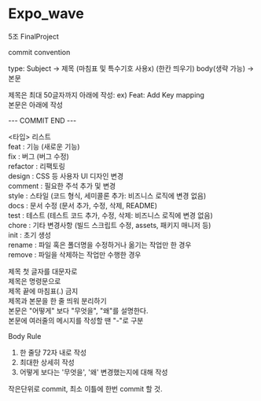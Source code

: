 # Expo_wave

5조 FinalProject

commit convention


type: Subject -> 제목 (마침표 및 특수기호 사용x)
(한칸 띄우기)
body(생략 가능) -> 본문


제목은 최대 50글자까지 아래에 작성: ex) Feat: Add Key mapping  
본문은 아래에 작성  

--- COMMIT END ---  

   <타입> 리스트  
   feat        : 기능 (새로운 기능)  
   fix         : 버그 (버그 수정)  
   refactor    : 리팩토링  
   design      : CSS 등 사용자 UI 디자인 변경  
   comment     : 필요한 주석 추가 및 변경  
   style       : 스타일 (코드 형식, 세미콜론 추가: 비즈니스 로직에 변경 없음)  
   docs        : 문서 수정 (문서 추가, 수정, 삭제, README)  
   test        : 테스트 (테스트 코드 추가, 수정, 삭제: 비즈니스 로직에 변경 없음)  
   chore       : 기타 변경사항 (빌드 스크립트 수정, assets, 패키지 매니저 등)   
   init        : 초기 생성  
   rename      : 파일 혹은 폴더명을 수정하거나 옮기는 작업만 한 경우  
   remove      : 파일을 삭제하는 작업만 수행한 경우  

   제목 첫 글자를 대문자로  
   제목은 명령문으로  
   제목 끝에 마침표(.) 금지  
   제목과 본문을 한 줄 띄워 분리하기  
   본문은 "어떻게" 보다 "무엇을", "왜"를 설명한다.  
   본문에 여러줄의 메시지를 작성할 땐 "-"로 구분  

Body Rule
1. 한 줄당 72자 내로 작성
2. 최대한 상세히 작성
3. 어떻게 보다는 '무엇을', '왜' 변경했는지에 대해 작성

작은단위로 commit, 최소 이틀에 한번 commit 할 것.
